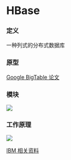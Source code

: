 # HBase

### 定义
一种列式的分布式数据库

### 原型
[Google BigTable 论文](https://static.googleusercontent.com/media/research.google.com/zh-CN//archive/bigtable-osdi06.pdf)

### 模块
![](https://www.ibm.com/developerworks/cn/analytics/library/ba-cn-bigdata-hbase/image002.png)

### 工作原理
![](https://www.ibm.com/developerworks/cn/analytics/library/ba-cn-bigdata-hbase/image003.png)

[IBM 相关资料](https://www.ibm.com/developerworks/cn/analytics/library/ba-cn-bigdata-hbase/index.html)

